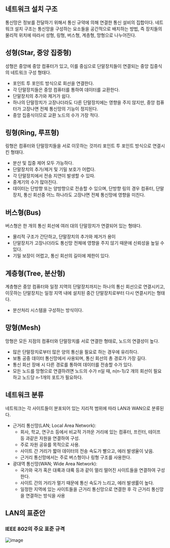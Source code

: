 ## 네트워크 설치 구조

통신망은 정보를 전달하기 위해서 통신 규약에 의해 연결한 통신 설비의 집합이다. 네트워크 설치 구조는 통신망을 구성하는 요소들을 공간적으로 배치하는 방법, 즉 장치들의 물리적 위치에 따라서 성형, 링형, 버스형, 계층형, 망형으로 나누어진다.

## 성형(Star, 중앙 집중형)

성형은 중앙에 중앙 컴퓨터가 있고, 이를 중심으로 단말장치들이 연결되는 중앙 집중식의 네트워크 구성 형태다.

- 포인트 투 포인트 방식으로 회선을 연결한다.
- 각 단말장치들은 중앙 컴퓨터를 통하여 데이터를 교환한다.
- 단말장치의 추가와 제거가 쉽다.
- 하나의 단말장치가 고장나더라도 다른 단말장치에는 영향을 주지 않지만, 중앙 컴퓨터가 고장나면 전체 통신망의 기능이 정지된다.
- 중앙 집중식이므로 교환 노드의 수가 가장 적다.

## 링형(Ring, 루프형)

링형은 컴퓨터와 단말장치들을 서로 이웃하는 것끼리 포인트 투 포인트 방식으로 연결시킨 형태다.

- 분산 및 집중 제어 모두 가능하다.
- 단말장치의 추가/제거 및 기밀 보호가 어렵다.
- 각 단말장치에서 전송 지연이 발생할 수 있따.
- 중계기의 수가 많아진다.
- 데이터는 단방향 또는 양방향으로 전송할 수 있으며, 단방향 링의 경우 컴퓨터, 단말장치, 통신 회선중 어느 하나라도 고장나면 전체 통신망에 영향을 미친다.

## 버스형(Bus)

버스형은 한 개의 통신 회선에 여러 대의 단말장치가 연결되어 있는 형태다.

- 물리적 구조가 간단하고, 단말장치의 추가와 제거가 용이
- 단말장치가 고장나더라도 통신망 전체에 영향을 주지 않기 때문에 신뢰성을 높일 수 있다.
- 기밀 보장이 어렵고, 통신 회선의 길이에 제한이 있다.

## 계층형(Tree, 분산형)

계층형은 중앙 컴퓨터와 일정 지역의 단말장치까지는 하나의 통신 회선으로 연결시키고, 이웃하는 단말장치는 일정 지역 내에 설치된 중간 단말장치로부터 다시 연결시키는 형태다.

- 분산처리 시스템을 구성하는 방식이다.

## 망형(Mesh)

망형은 모든 지점의 컴퓨터와 단말장치를 서로 연결한 형태로, 노드의 연결성이 높다.

- 많은 단말장치로부터 많은 양의 통신을 필요로 하는 경우에 유리하다.
- 보통 공중 데이터 통신망에서 사용되며, 통신 회선의 총 경로가 가장 길다.
- 통신 회선 장애 시 다른 경로를 통하여 데이터를 전송할 수가 있다.
- 모든 노드를 망형으로 연결하려면 노드의 수가 n일 때, n(n-1)/2 개의 회선이 필요하고 노드당 n-1개의 포트가 필요하다.

## 네트워크 분류

네트워크는 각 사이트들이 분포되어 있는 지리적 범위에 따라 LAN과 WAN으로 분류된다.

- 근거리 통신망(LAN; Local Area Network):
  - 회사, 학교, 연구소 등에서 비교적 가까운 거리에 있는 컴퓨터, 프린터, 테이프 등 과같은 자원을 연결하여 구성.
  - 주로 자원 공유를 목적으로 사용.
  - 사이트 간 거리가 짧아 데이터의 전송 속도가 빨으고, 에러 발생율이 낮음.
  - 근거리 통신망에서는 주로 버스형이나 링형 구조를 사용한다.
 - 광대역 통신망(WAN; Wide Area Network):
   - 국가와 국가 혹은 대륙과 대륙 등과 같이 멀리 떨어진 사이트들을 연결하여 구성한다.
   - 사이트 간의 거리가 멀기 때문에 통신 속도가 느리고, 에러 발생률이 높다.
   - 일정한 지역에 있는 사이트들을 근거리 통신망으로 연결한 후 각 근거리 통신망을 연결하는 방식을 사용
  
  ## LAN의 표준안

### IEEE 802의 주요 표준 규격

![image](https://github.com/user-attachments/assets/955831ea-9294-4dd5-a999-69102057764b)


